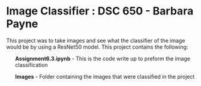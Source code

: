 <h1> Image Classifier : DSC 650 - Barbara Payne</h1>

<p>This project was to take images and see what the classifier of the image would be by using a ResNet50 model. This project contains the following:
<ul><b>Assignment6.3.ipynb</b> - This is the code write up to preform the image classification</ul>
<ul><b>Images</b> - Folder containing the images that were classified in the project</ul>
</p>